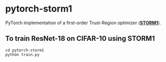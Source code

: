 # pytorch-storm1
PyTorch implementation of a first-order Trust-Region optimizer ([**STORM1**](https://pubsonline.informs.org/doi/abs/10.1287/ijoo.2019.0016)).

## To train ResNet-18 on CIFAR-10 using STORM1
```
cd pytorch-storm1
python train.py
```
